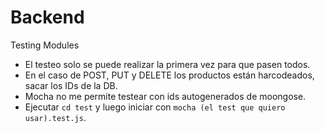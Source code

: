 # Backend
Testing Modules

- El testeo solo se puede realizar la primera vez para que pasen todos.
- En el caso de POST, PUT y DELETE los productos están harcodeados, sacar los IDs de la DB.
- Mocha no me permite testear con ids autogenerados de moongose.
- Ejecutar `cd test` y luego iniciar con `mocha (el test que quiero usar).test.js`.
